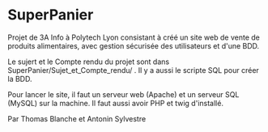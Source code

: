 # SuperPanier
Projet de 3A Info à Polytech Lyon consistant à créé un site web de vente de produits alimentaires, avec gestion sécurisée des utilisateurs et d'une BDD.

Le sujert et le Compte rendu du projet sont dans SuperPanier/Sujet_et_Compte_rendu/ .
Il y a aussi le scripte SQL pour créer la BDD.

Pour lancer le site, il faut un serveur web (Apache) et un serveur SQL (MySQL) sur la machine.
Il faut aussi avoir PHP et twig d'installé.

Par Thomas Blanche et Antonin Sylvestre